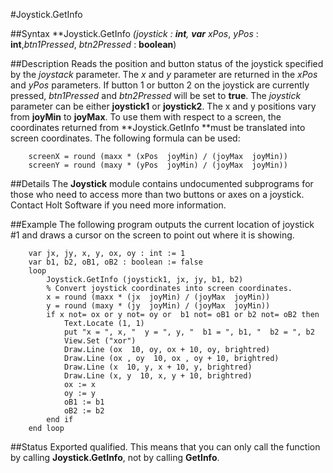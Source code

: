 
#Joystick.GetInfo

##Syntax
**Joystick.GetInfo **(*joystick* : **int**, **var*** xPos*, *yPos* : **int**,*btn1Pressed*, *btn2Pressed* : **boolean**)



##Description
Reads the position and button status of the joystick specified by the *joystack* parameter. The *x* and *y* parameter are returned in the *xPos* and *yPos* parameters. If button 1 or button 2 on the joystick are currently pressed, *btn1Pressed* and *btn2Pressed* will be set to **true**. The *joystick* parameter can be either **joystick1** or **joystick2**.
The x and y positions vary from **joyMin** to **joyMax**. To use them with respect to a screen, the coordinates returned from **Joystick.GetInfo **must be translated into screen coordinates. The following formula can be used:


        screenX = round (maxx * (xPos  joyMin) / (joyMax  joyMin))
        screenY = round (maxy * (yPos  joyMin) / (joyMax  joyMin))
##Details
The **Joystick** module contains undocumented subprograms for those who need to access more than two buttons or axes on a joystick. Contact Holt Software if you need more information.



##Example
The following program outputs the current location of joystick #1 and draws a cursor on the screen to point out where it is showing.


        var jx, jy, x, y, ox, oy : int := 1
        var b1, b2, oB1, oB2 : boolean := false
        loop
            Joystick.GetInfo (joystick1, jx, jy, b1, b2)
            % Convert joystick coordinates into screen coordinates.
            x = round (maxx * (jx  joyMin) / (joyMax  joyMin))
            y = round (maxy * (jy  joyMin) / (joyMax  joyMin))
            if x not= ox or y not= oy or  b1 not= oB1 or b2 not= oB2 then
                Text.Locate (1, 1)
                put "x = ", x, "  y = ", y, "  b1 = ", b1, "  b2 = ", b2
                View.Set ("xor")
                Draw.Line (ox  10, oy, ox + 10, oy, brightred)
                Draw.Line (ox , oy  10, ox , oy + 10, brightred)
                Draw.Line (x  10, y, x + 10, y, brightred)
                Draw.Line (x, y  10, x, y + 10, brightred)
                ox := x
                oy := y
                oB1 := b1
                oB2 := b2
            end if
        end loop
##Status
Exported qualified.
This means that you can only call the function by calling **Joystick.GetInfo**, not by calling **GetInfo**.


